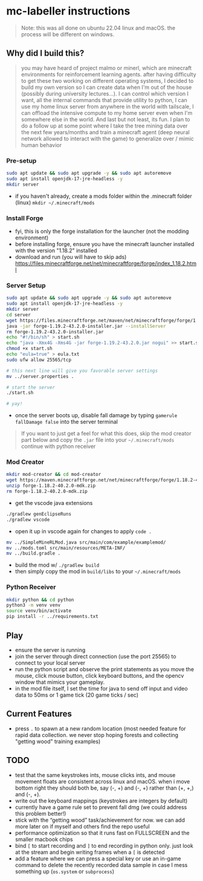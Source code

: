 # mc-labeller instructions

> Note: this was all done on ubuntu 22.04 linux and macOS. the process will be different on windows.

## Why did I build this?

> you may have heard of project malmo or minerl, which are minecraft environments for reinforcement learning agents.
> after having difficulty to get these two working on different operating systems, I decided to build my own version
> so I can create data when I'm out of the house (possibly during university lectures...). I can control which version I want, all the internal commands
> that provide utility to python, I can use my home linux server from anywhere in the world with tailscale, I can offload the intensive compute to my home server
> even when I'm somewhere else in the world. And last but not least, its fun.
> I plan to do a follow up at some point where I take the tree mining data over the next few years/months and train a minecraft agent (deep neural network allowed
> to interact with the game) to generalize over / mimic human behavior

### Pre-setup

```bash
sudo apt update && sudo apt upgrade -y && sudo apt autoremove
sudo apt install openjdk-17-jre-headless -y
mkdir server
```

- if you haven't already, create a mods folder within the .minecraft folder (linux) `mkdir ~/.minecraft/mods`

### Install Forge

- fyi, this is only the forge installation for the launcher (not the modding environment)
- before installing forge, ensure you have the minecraft launcher installed with the version "1.18.2" installed
- download and run (you will have to skip ads) https://files.minecraftforge.net/net/minecraftforge/forge/index_1.18.2.html

### Server Setup

```bash
sudo apt update && sudo apt upgrade -y && sudo apt autoremove
sudo apt install openjdk-17-jre-headless -y
mkdir server
cd server
wget https://files.minecraftforge.net/maven/net/minecraftforge/forge/1.19.2-43.2.0/forge-1.19.2-43.2.0-installer.jar
java -jar forge-1.19.2-43.2.0-installer.jar --installServer
rm forge-1.19.2-43.2.0-installer.jar
echo "#!/bin/sh" > start.sh
echo "java -Xmx4G -Xms4G -jar forge-1.19.2-43.2.0.jar nogui" >> start.sh
chmod +x start.sh
echo "eula=true" > eula.txt
sudo ufw allow 25565/tcp

# this next line will give you favorable server settings
mv ../server.properties .

# start the server
./start.sh

# yay!
```

- once the server boots up, disable fall damage by typing `gamerule fallDamage false` into the server terminal

> If you want to just get a feel for what this does, skip the mod creator part below and copy the `.jar` file into your `~/.minecraft/mods`
> continue with python receiver

### Mod Creator

```bash
mkdir mod-creator && cd mod-creator
wget https://maven.minecraftforge.net/net/minecraftforge/forge/1.18.2-40.2.0/forge-1.18.2-40.2.0-mdk.zip
unzip forge-1.18.2-40.2.0-mdk.zip
rm forge-1.18.2-40.2.0-mdk.zip
```

- get the vscode java extensions

```bash
./gradlew genEclipseRuns
./gradlew vscode
```

- open it up in vscode again for changes to apply `code .`

```bash
mv ../SimpleMineRLMod.java src/main/com/example/examplemod/
mv ../mods.toml src/main/resources/META-INF/
mv ../build.gradle .
```

- build the mod w/ `./gradlew build`
- then simply copy the mod in `build/libs` to your `~/.minecraft/mods`

### Python Receiver

```bash
mkdir python && cd python
python3 -m venv venv
source venv/bin/activate
pip install -r ../requirements.txt
```

## Play

- ensure the server is running
- join the server through direct connection (use the port 25565) to connect to your local server
- run the python script and observe the print statements as you move the mouse, click mouse button, click keyboard buttons, and the opencv window that mimics your gameplay.
- in the mod file itself, I set the time for java to send off input and video data to 50ms or 1 game tick (20 game ticks / sec)

## Current Features

- press `.` to spawn at a new random location (most needed feature for rapid data collection. we never stop hoping forests and collecting "getting wood" training examples)

## TODO

- test that the same keystrokes ints, mouse clicks ints, and mouse movement floats are consistent across linux and macOS. when i move bottom right they should both be, say (-, +) and (-, +) rather than (+, +,) and (-, +).
- write out the keyboard mappings (keystrokes are integers by default)
- currently have a game rule set to prevent fall dmg (we could address this problem better!)
- stick with the “getting wood” task/achievement for now. we can add more later on if myself and others find the repo useful
- performance optimization so that it runs fast on FULLSCREEN and the smaller macbook chips
- bind `[` to start recording and `]` to end recording in python only. just look at the stream and begin writing frames when a `[` is detected
- add a feature where we can press a special key or use an in-game command to delete the recently recorded data sample in case I mess something up (`os.system` or `subprocess`)

